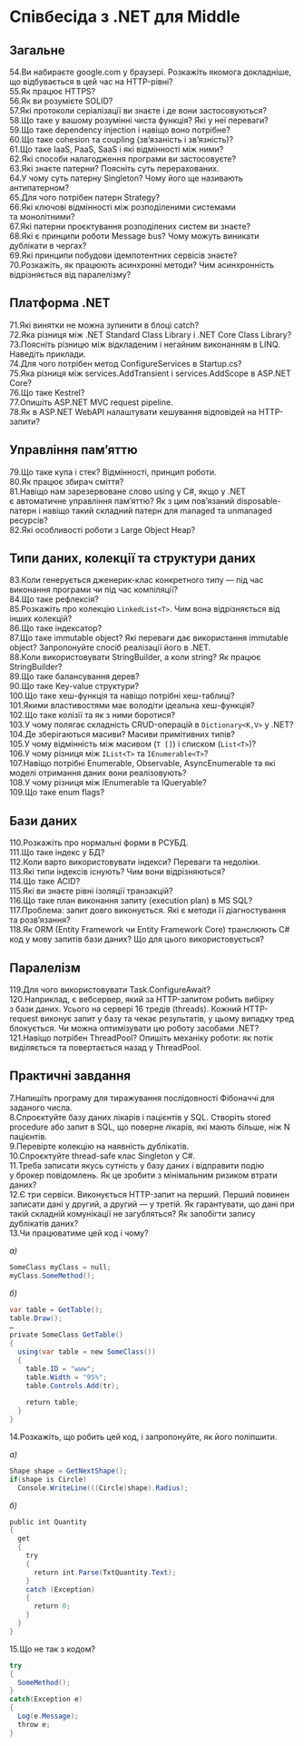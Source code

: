 # Співбесіда з .NET для Middle
## Загальне

54.Ви набираєте google.com у браузері. Розкажіть якомога докладніше, що відбувається в цей час на HTTP-рівні?  
55.Як працює HTTPS?  
56.Як ви розумієте SOLID?  
57.Які протоколи серіалізації ви знаєте і де вони застосовуються?  
58.Що таке у вашому розумінні чиста функція? Які у неї переваги?  
59.Що таке dependency injection і навіщо воно потрібне?  
60.Що таке cohesion та coupling (зв’язаність і зв’язність)?  
61.Що таке IaaS, PaaS, SaaS і які відмінності між ними?  
62.Які способи налагодження програми ви застосовуєте?  
63.Які знаєте патерни? Поясніть суть перерахованих.  
64.У чому суть патерну Singleton? Чому його ще називають антипатерном?  
65.Для чого потрібен патерн Strategy?  
66.Які ключові відмінності між розподіленими системами та монолітними?  
67.Які патерни проєктування розподілених систем ви знаєте?  
68.Які є принципи роботи Message bus? Чому можуть виникати дублікати в чергах?  
69.Які принципи побудови ідемпотентних сервісів знаєте?  
70.Розкажіть, як працюють асинхронні методи? Чим асинхронність відрізняється від паралелізму?

## Платформа .NET

71.Які винятки не можна зупинити в блоці catch?  
72.Яка різниця між .NET Standard Class Library і .NET Core Class Library?  
73.Поясніть різницю між відкладеним і негайним виконанням в LINQ. Наведіть приклади.  
74.Для чого потрібен метод ConfigureServices в Startup.cs?  
75.Яка різниця між services.AddTransient і services.AddScope в ASP.NET Core?  
76.Що таке Kestrel?  
77.Опишіть ASP.NET MVC request pipeline.  
78.Як в ASP.NET WebAPI налаштувати кешування відповідей на HTTP-запити?

## Управління пам’яттю

79.Що таке купа і стек? Відмінності, принцип роботи.  
80.Як працює збирач сміття?  
81.Навіщо нам зарезервоване слово using у C#, якщо у .NET є автоматичне управління пам’яттю? Як з цим пов’язаний disposable-патерн і навіщо такий складний патерн для managed та unmanaged ресурсів?  
82.Які особливості роботи з Large Object Heap?

## Типи даних, колекції та структури даних

83.Коли генерується дженерик-клас конкретного типу — під час виконання програми чи під час компіляції?  
84.Що таке рефлексія?  
85.Розкажіть про колекцію `LinkedList<T>`. Чим вона відрізняється від інших колекцій?  
86.Що таке індексатор?  
87.Що таке immutable object? Які переваги дає використання immutable object? Запропонуйте спосіб реалізації його в .NET.  
88.Коли використовувати StringBuilder, а коли string? Як працює StringBuilder?  
89.Що таке балансування дерев?  
90.Що таке Key-value структури?  
100.Що таке хеш-функція та навіщо потрібні хеш-таблиці?  
101.Якими властивостями має володіти ідеальна хеш-функція?  
102.Що таке колізії та як з ними боротися?  
103.У чому полягає складність CRUD-операцій в `Dictionary<K,V>` у .NET?  
104.Де зберігаються масиви? Масиви примітивних типів?  
105.У чому відмінність між масивом (`T []`) і списком (`List<T>`)?  
106.У чому різниця між `IList<T>` та `IEnumerable<T>`?  
107.Навіщо потрібні Enumerable, Observable, AsyncEnumerable та які моделі отримання даних вони реалізовують?  
108.У чому різниця між IEnumerable та IQueryable?  
109.Що таке enum flags?

## Бази даних

110.Розкажіть про нормальні форми в РСУБД.  
111.Що таке індекс у БД?  
112.Коли варто використовувати індекси? Переваги та недоліки.  
113.Які типи індексів існують? Чим вони відрізняються?  
114.Що таке ACID?  
115.Які ви знаєте рівні ізоляції транзакцій?  
116.Що таке план виконання запиту (execution plan) в MS SQL?  
117.Проблема: запит довго виконується. Які є методи її діагностування та розв’язання?  
118.Як ORM (Entity Framework чи Entity Framework Core) транслюють C# код у мову запитів бази даних? Що для цього використовується?

## Паралелізм

119.Для чого використовувати Task.ConfigureAwait?  
120.Наприклад, є вебсервер, який за HTTP-запитом робить вибірку з бази даних. Усього на сервері 16 тредів (threads). Кожний HTTP-request виконує запит у базу та чекає результатів, у цьому випадку тред блокується. Чи можна оптимізувати цю роботу засобами .NET?  
121.Навіщо потрібен ThreadPool? Опишіть механіку роботи: як потік виділяється та повертається назад у ThreadPool.

## Практичні завдання

7.Напишіть програму для тиражування послідовності Фібоначчі для заданого числа.  
8.Спроєктуйте базу даних лікарів і пацієнтів у SQL. Створіть stored procedure або запит в SQL, що поверне лікарів, які мають більше, ніж N пацієнтів.  
9.Перевірте колекцію на наявність дублікатів.  
10.Спроєктуйте thread-safe клас Singleton у C#.  
11.Треба записати якусь сутність у базу даних і відправити подію у брокер повідомлень. Як це зробити з мінімальним ризиком втрати даних?  
12.Є три сервіси. Виконується HTTP-запит на перший. Перший повинен записати дані у другий, а другий — у третій. Як гарантувати, що дані при такій складній комунікації не загубляться? Як запобігти запису дублікатів даних?  
13.Чи працюватиме цей код і чому?

_a)_  

```csharp
SomeClass myClass = null;
myClass.SomeMethod();
```

_б)_

```csharp
var table = GetTable();
table.Draw();
…
private SomeClass GetTable()
{
  using(var table = new SomeClass())
  {
    table.ID = "www";
    table.Width = "95%";
    table.Controls.Add(tr);
 
    return table;
  }
}
```

14.Розкажіть, що робить цей код, і запропонуйте, як його поліпшити.

_а)_

```csharp
Shape shape = GetNextShape();
if(shape is Circle)
  Console.WriteLine(((Circle)shape).Radius);
```

_б)_

```csharp
public int Quantity
{
  get
  {
    try
    {
      return int.Parse(TxtQuantity.Text);
    }
    catch (Exception)
    {
      return 0;
    }
  }
}
```

15.Що не так з кодом?

```csharp
try
{
  SomeMethod();
}
catch(Exception e)
{
  Log(e.Message);
  throw e; 
}
```